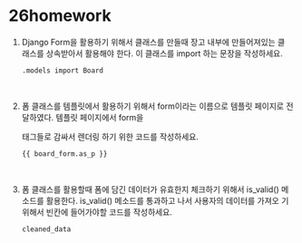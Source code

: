 # 26homework

1. Django Form을 활용하기 위해서 클래스를 만들때 장고 내부에 만들어져있는 클 래스를 상속받아서 활용해야 한다. 이 클래스를 import 하는 문장을 작성하세요.

   `.models import Board` 

   ​		

   

2. 폼 클래스를 템플릿에서 활용하기 위해서 form이라는 이름으로 템플릿 페이지로 전달하였다. 템플릿 페이지에서 form을 <p>태그들로 감싸서 렌더링 하기 위한 코드를 작성하세요.

   `{{ board_form.as_p }}`

   ​	

   

3. 폼 클래스를 활용할때 폼에 담긴 데이터가 유효한지 체크하기 위해서 is_valid() 메소드를 활용한다. is_valid() 메소드를 통과하고 나서 사용자의 데이터를 가져오 기 위해서 빈칸에 들어가야할 코드를 작성하세요.

   `cleaned_data`